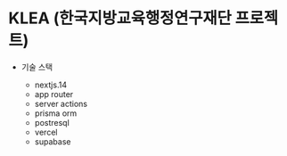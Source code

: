 # KLEA (한국지방교육행정연구재단 프로젝트)

- 기술 스택

  - nextjs.14
  - app router
  - server actions
  - prisma orm
  - postresql
  - vercel
  - supabase
